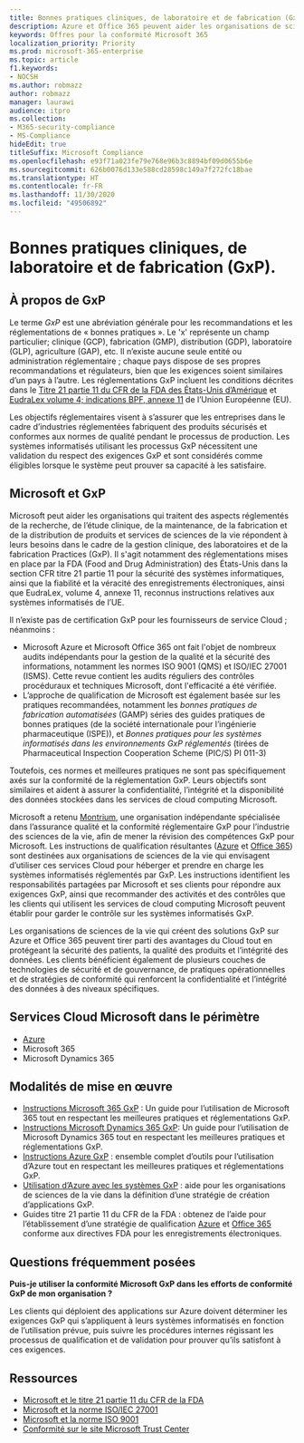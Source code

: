 ```yaml
---
title: Bonnes pratiques cliniques, de laboratoire et de fabrication (GxP).
description: Azure et Office 365 peuvent aider les organisations de sciences de la vie à respecter les exigences réglementaires GxP.
keywords: Offres pour la conformité Microsoft 365
localization_priority: Priority
ms.prod: microsoft-365-enterprise
ms.topic: article
f1.keywords:
- NOCSH
ms.author: robmazz
author: robmazz
manager: laurawi
audience: itpro
ms.collection:
- M365-security-compliance
- MS-Compliance
hideEdit: true
titleSuffix: Microsoft Compliance
ms.openlocfilehash: e93f71a023fe79e768e96b3c8894bf09d0655b6e
ms.sourcegitcommit: 626b0076d133e588cd28598c149a7f272fc18bae
ms.translationtype: HT
ms.contentlocale: fr-FR
ms.lasthandoff: 11/30/2020
ms.locfileid: "49506892"
---
```

# <a name="good-clinical-laboratory-and-manufacturing-practices-gxp"></a>Bonnes pratiques cliniques, de laboratoire et de fabrication (GxP).

## <a name="about-gxp"></a>À propos de GxP

Le terme *GxP* est une abréviation générale pour les recommandations et les réglementations de « bonnes pratiques ». Le 'x' représente un champ particulier; clinique (GCP), fabrication (GMP), distribution (GDP), laboratoire (GLP), agriculture (GAP), etc. Il n’existe aucune seule entité ou administration réglementaire ; chaque pays dispose de ses propres recommandations et régulateurs, bien que les exigences soient similaires d’un pays à l’autre. Les réglementations GxP incluent les conditions décrites dans le [Titre 21 partie 11 du CFR de la FDA des États-Unis d’Amérique](https://aka.ms/FDA-CFR) et [EudraLex volume 4; indications BPF, annexe 11](https://ec.europa.eu/health/documents/eudralex/vol-4_en) de l’Union Européenne (EU).

Les objectifs réglementaires visent à s’assurer que les entreprises dans le cadre d’industries réglementées fabriquent des produits sécurisés et conformes aux normes de qualité pendant le processus de production. Les systèmes informatisés utilisant les processus GxP nécessitent une validation du respect des exigences GxP et sont considérés comme éligibles lorsque le système peut prouver sa capacité à les satisfaire.

## <a name="microsoft-and-gxp"></a>Microsoft et GxP

Microsoft peut aider les organisations qui traitent des aspects réglementés de la recherche, de l’étude clinique, de la maintenance, de la fabrication et de la distribution de produits et services de sciences de la vie répondent à leurs besoins dans le cadre de la gestion clinique, des laboratoires et de la fabrication Practices (GxP). Il s'agit notamment des réglementations mises en place par la FDA (Food and Drug Administration) des États-Unis dans la section CFR titre 21 partie 11 pour la sécurité des systèmes informatiques, ainsi que la fiabilité et la véracité des enregistrements électroniques, ainsi que EudraLex, volume 4, annexe 11, reconnus instructions relatives aux systèmes informatisés de l’UE.

Il n’existe pas de certification GxP pour les fournisseurs de service Cloud ; néanmoins :

- Microsoft Azure et Microsoft Office 365 ont fait l'objet de nombreux audits indépendants pour la gestion de la qualité et la sécurité des informations, notamment les normes ISO 9001 (QMS) et ISO/IEC 27001 (ISMS). Cette revue contient les audits réguliers des contrôles procéduraux et techniques Microsoft, dont l'efficacité a été vérifiée.
- L’approche de qualification de Microsoft est également basée sur les pratiques recommandées, notamment les *bonnes pratiques de fabrication automatisées* (GAMP) séries des guides pratiques de bonnes pratiques (de la société internationale pour l’ingénierie pharmaceutique (ISPE)), et *Bonnes pratiques pour les systèmes informatisés dans les environnements GxP réglementés* (tirées de Pharmaceutical Inspection Cooperation Scheme (PIC/S) PI 011-3)

Toutefois, ces normes et meilleures pratiques ne sont pas spécifiquement axés sur la conformité de la réglementation GxP. Leurs objectifs sont similaires et aident à assurer la confidentialité, l’intégrité et la disponibilité des données stockées dans les services de cloud computing Microsoft.

Microsoft a retenu [Montrium](https://www.montrium.com/), une organisation indépendante spécialisée dans l’assurance qualité et la conformité réglementaire GxP pour l’industrie des sciences de la vie, afin de mener la révision des compétences GxP pour Microsoft. Les instructions de qualification résultantes ([Azure](https://aka.ms/gxpcompliance) et [Office 365](https://aka.ms/o365-qualification-guideline)) sont destinées aux organisations de sciences de la vie qui envisagent d’utiliser ces services Cloud pour héberger et prendre en charge les systèmes informatisés réglementés par GxP. Les instructions identifient les responsabilités partagées par Microsoft et ses clients pour répondre aux exigences GxP, ainsi que recommander des activités et des contrôles que les clients qui utilisent les services de cloud computing Microsoft peuvent établir pour garder le contrôle sur les systèmes informatisés GxP.

Les organisations de sciences de la vie qui créent des solutions GxP sur Azure et Office 365 peuvent tirer parti des avantages du Cloud tout en protégeant la sécurité des patients, la qualité des produits et l’intégrité des données. Les clients bénéficient également de plusieurs couches de technologies de sécurité et de gouvernance, de pratiques opérationnelles et de stratégies de conformité qui renforcent la confidentialité et l’intégrité des données à des niveaux spécifiques.

## <a name="microsoft-in-scope-cloud-services"></a>Services Cloud Microsoft dans le périmètre

- [Azure](https://aka.ms/AzureCompliance)
- Microsoft 365
- Microsoft Dynamics 365

## <a name="how-to-implement"></a>Modalités de mise en œuvre

- [Instructions Microsoft 365 GxP](../downloads/microsoft-365-gxp-guidelines-july-2020.pdf) : Un guide pour l’utilisation de Microsoft 365 tout en respectant les meilleures pratiques et réglementations GxP.
- [Instructions Microsoft Dynamics 365 GxP](../downloads/microsoft-dynamics-365-gxp-guidelines-july-2020.pdf): Un guide pour l’utilisation de Microsoft Dynamics 365 tout en respectant les meilleures pratiques et réglementations GxP.
- [Instructions Azure GxP](https://aka.ms/gxpcompliance) : ensemble complet d’outils pour l’utilisation d’Azure tout en respectant les meilleures pratiques et réglementations GxP.
- [Utilisation d’Azure avec les systèmes GxP](https://aka.ms/GXP-Azure-Strategies) : aide pour les organisations de sciences de la vie dans la définition d’une stratégie de création d’applications GxP.
- Guides titre 21 partie 11 du CFR de la FDA : obtenez de l’aide pour l’établissement d’une stratégie de qualification [Azure](https://aka.ms/Azure-FDA-Guidelines) et [Office 365](https://aka.ms/o365-qualification-guideline) conforme aux directives FDA pour les enregistrements électroniques.

## <a name="frequently-asked-questions"></a>Questions fréquemment posées

**Puis-je utiliser la conformité Microsoft GxP dans les efforts de conformité GxP de mon organisation ?**

Les clients qui déploient des applications sur Azure doivent déterminer les exigences GxP qui s’appliquent à leurs systèmes informatisés en fonction de l’utilisation prévue, puis suivre les procédures internes régissant les processus de qualification et de validation pour prouver qu’ils satisfont à ces exigences.

## <a name="resources"></a>Ressources

- [Microsoft et le titre 21 partie 11 du CFR de la FDA](offering-fda-cfr-title-21-part-11.md)
- [Microsoft et la norme ISO/IEC 27001](offering-iso-27001.md)
- [Microsoft et la norme ISO 9001](offering-iso-9001.md)
- [Conformité sur le site Microsoft Trust Center](https://www.microsoft.com/trust-center/compliance/compliance-overview)
